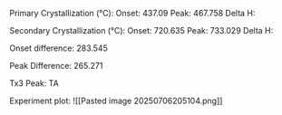 Primary Crystallization (°C):
	Onset: 437.09
	Peak: 467.758
	Delta H:
	
Secondary Crystallization  (°C):
	Onset: 720.635
	Peak: 733.029
	Delta H:
	
Onset difference: 283.545

Peak Difference: 265.271

Tx3 Peak: TA

Experiment plot:
![[Pasted image 20250706205104.png]]